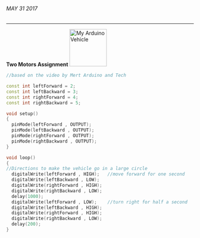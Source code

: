 ###### MAY 31 2017
___

**Two Motors Assignment**
<img src="https://lh3.googleusercontent.com/KOutfhmi7pA_5V6HU5GVQzq2e7sJkGxXNA5XXKgpVpx0BwDZ7OKrWS4krdylKJwqfWI2c6rf2SC8a2c=w2880-h1606 " alt="My Arduino Vehicle" style="width: 100px;"/>

```c++
//based on the video by Mert Arduino and Tech

const int leftForward = 2;
const int leftBackward = 3;
const int rightForward = 4;
const int rightBackward = 5;

void setup() 
{
  pinMode(leftForward , OUTPUT);
  pinMode(leftBackward , OUTPUT);
  pinMode(rightForward , OUTPUT);
  pinMode(rightBackward , OUTPUT);
}

void loop()
{
//Directions to make the vehicle go in a large circle
  digitalWrite(leftForward , HIGH);   //move forward for one second
  digitalWrite(leftBackward , LOW);
  digitalWrite(rightForward , HIGH);
  digitalWrite(rightBackward , LOW);
  delay(1000);
  digitalWrite(leftForward , LOW);    //turn right for half a second
  digitalWrite(leftBackward , HIGH);
  digitalWrite(rightForward , HIGH);
  digitalWrite(rightBackward , LOW);
  delay(200);
}
```
